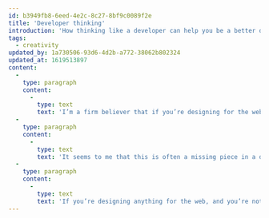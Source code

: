 ```yaml
---
id: b3949fb8-6eed-4e2c-8c27-8bf9c0089f2e
title: 'Developer thinking'
introduction: 'How thinking like a developer can help you be a better designer'
tags:
  - creativity
updated_by: 1a730506-93d6-4d2b-a772-38062b802324
updated_at: 1619513897
content:
  -
    type: paragraph
    content:
      -
        type: text
        text: 'I’m a firm believer that if you’re designing for the web you should have at least some idea of how to build for the web. For my money, nothing beats spending time with developers to cultivate your understanding of how things are put together. Indeed, such conversations should directly affect how you structure your design files. Sketch is great for this. With its overridable symbols, you can actively design in a way that lends itself to translation into HTML and CSS.'
  -
    type: paragraph
    content:
      -
        type: text
        text: 'It seems to me that this is often a missing piece in a designer’s toolbox. All too often, a designer will fully understand about using a grid system or creating small reusable components. But the approach in creating these aren’t based on thinking like a developer. Even when it is, assumptions are made during design time but never actually discussed with the development team until “handover”.'
  -
    type: paragraph
    content:
      -
        type: text
        text: 'If you’re designing anything for the web, and you’re not building it yourself: Collaborate early with those that are.'
---
```

